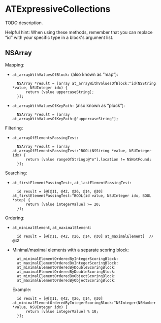 # ATExpressiveCollections

TODO description.

Helpful hint: When using these methods, remember that you can replace “id” with your specific type in a block's argument list.


## NSArray

Mapping:

* `at_arrayWithValuesOfBlock:` (also known as “map”):

        NSArray *result = [array at_arrayWithValuesOfBlock:^id(NSString *value, NSUInteger idx) {
            return [value uppercaseString];
        }];

* `at_arrayWithValuesOfKeyPath:` (also known as “pluck”):

        NSArray *result = [array at_arrayWithValuesOfKeyPath:@"uppercaseString"];

Filtering:

* `at_arrayOfElementsPassingTest:`

        NSArray *result = [array at_arrayOfElementsPassingTest:^BOOL(NSString *value, NSUInteger idx) {
            return [value rangeOfString:@"o"].location != NSNotFound;
        }];

Searching:

* `at_firstElementPassingTest:`, `at_lastElementPassingTest:`

        id result = [@[@11, @42, @26, @14, @30] at_firstElementPassingTest:^BOOL(id value, NSUInteger idx, BOOL *stop) {
            return [value integerValue] >= 20;
        }];

Ordering:

* `at_minimalElement`, `at_maximalElement`:

        id result = [@[@11, @42, @26, @14, @30] at_maximalElement]  // @42

* Minimal/maximal elements with a separate scoring block:

        at_minimalElementOrderedByIntegerScoringBlock:
        at_maximalElementOrderedByIntegerScoringBlock:
        at_minimalElementOrderedByDoubleScoringBlock:
        at_maximalElementOrderedByDoubleScoringBlock:
        at_minimalElementOrderedByObjectScoringBlock:
        at_maximalElementOrderedByObjectScoringBlock:

    Example:

        id result = [@[@11, @42, @26, @14, @30] at_minimalElementOrderedByIntegerScoringBlock:^NSInteger(NSNumber *value, NSUInteger idx) {
            return [value integerValue] % 10;
        }];

